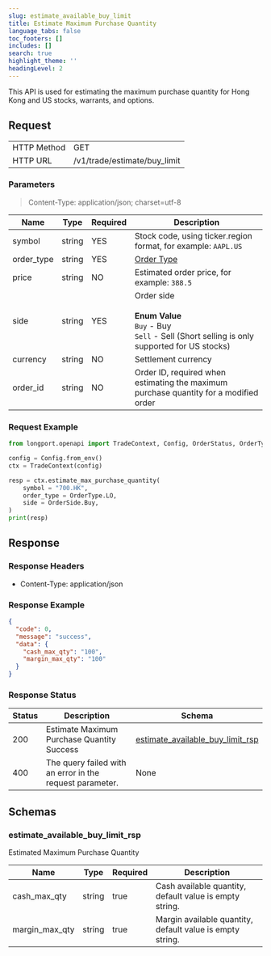 ```yaml
---
slug: estimate_available_buy_limit
title: Estimate Maximum Purchase Quantity
language_tabs: false
toc_footers: []
includes: []
search: true
highlight_theme: ''
headingLevel: 2
---
```


This API is used for estimating the maximum purchase quantity for Hong Kong and US stocks, warrants, and options.

<SDKLinks module="trade" klass="TradeContext" method="estimate_max_purchase_quantity" />

##

## Request

<table className="http-basic">
<tbody>
<tr><td className="http-basic-key">HTTP Method</td><td>GET</td></tr>
<tr><td className="http-basic-key">HTTP URL</td><td>/v1/trade/estimate/buy_limit </td></tr>
</tbody>
</table>

### Parameters

> Content-Type: application/json; charset=utf-8

| Name       | Type   | Required | Description                                                                                                             |
| ---------- | ------ | -------- | ----------------------------------------------------------------------------------------------------------------------- |
| symbol     | string | YES      | Stock code, using ticker.region format, for example: `AAPL.US`                                                          |
| order_type | string | YES      | [Order Type](../trade-definition#ordertype)                                                                             |
| price      | string | NO       | Estimated order price, for example: `388.5`                                                                             |
| side       | string | YES      | Order side<br/><br/> **Enum Value**<br/> `Buy` - Buy<br/> `Sell` - Sell (Short selling is only supported for US stocks) |
| currency   | string | NO       | Settlement currency                                                                                                     |
| order_id   | string | NO       | Order ID, required when estimating the maximum purchase quantity for a modified order                                   |

### Request Example

```python
from longport.openapi import TradeContext, Config, OrderStatus, OrderType, OrderSide

config = Config.from_env()
ctx = TradeContext(config)

resp = ctx.estimate_max_purchase_quantity(
    symbol = "700.HK",
    order_type = OrderType.LO,
    side = OrderSide.Buy,
)
print(resp)
```

## Response

### Response Headers

- Content-Type: application/json

### Response Example

```json
{
  "code": 0,
  "message": "success",
  "data": {
    "cash_max_qty": "100",
    "margin_max_qty": "100"
  }
}
```

### Response Status

| Status | Description                                              | Schema                                                                      |
| ------ | -------------------------------------------------------- | --------------------------------------------------------------------------- |
| 200    | Estimate Maximum Purchase Quantity Success               | [estimate_available_buy_limit_rsp](#schemaestimate_available_buy_limit_rsp) |
| 400    | The query failed with an error in the request parameter. | None                                                                        |

<aside className="success">
</aside>

## Schemas

### estimate_available_buy_limit_rsp

<a id="schemaestimate_available_buy_limit_rsp"></a>
<a id="schemaestimate_available_buy_limit_rsp"></a>

Estimated Maximum Purchase Quantity

| Name           | Type   | Required | Description                                               |
| -------------- | ------ | -------- | --------------------------------------------------------- |
| cash_max_qty   | string | true     | Cash available quantity, default value is empty string.   |
| margin_max_qty | string | true     | Margin available quantity, default value is empty string. |
